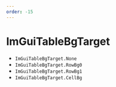 ```yaml
---
order: -15
---
```


# ImGuiTableBgTarget

* `ImGuiTableBgTarget.None`
* `ImGuiTableBgTarget.RowBg0`
* `ImGuiTableBgTarget.RowBg1`
* `ImGuiTableBgTarget.CellBg`
